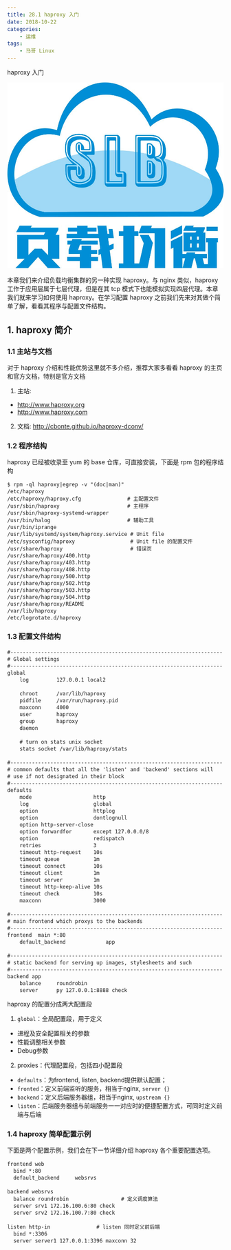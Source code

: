 ```yaml
---
title: 28.1 haproxy 入门
date: 2018-10-22
categories:
    - 运维
tags:
    - 马哥 Linux
---
```


haproxy 入门

![HA](/images/linux_mt/linux_slb.jpg)
<!-- more -->

本章我们来介绍负载均衡集群的另一种实现 haproxy。与 nginx 类似，haproxy 工作于应用层属于七层代理，但是在其 tcp 模式下也能模拟实现四层代理。本章我们就来学习如何使用 haproxy。在学习配置 haproxy 之前我们先来对其做个简单了解，看看其程序与配置文件结构。

## 1. haproxy 简介
### 1.1 主站与文档
对于 haproxy 介绍和性能优势这里就不多介绍，推荐大家多看看 haproxy 的主页和官方文档，特别是官方文档
1. 主站:
  - http://www.haproxy.org
  - http://www.haproxy.com
2. 文档: http://cbonte.github.io/haproxy-dconv/

### 1.2 程序结构
haproxy 已经被收录至 yum 的 base 仓库，可直接安装，下面是 rpm 包的程序结构
```
$ rpm -ql haproxy|egrep -v "(doc|man)"
/etc/haproxy
/etc/haproxy/haproxy.cfg               # 主配置文件
/usr/sbin/haproxy                      # 主程序
/usr/sbin/haproxy-systemd-wrapper
/usr/bin/halog                         # 辅助工具
/usr/bin/iprange
/usr/lib/systemd/system/haproxy.service # Unit file
/etc/sysconfig/haproxy                  # Unit file 的配置文件  
/usr/share/haproxy                      # 错误页
/usr/share/haproxy/400.http
/usr/share/haproxy/403.http
/usr/share/haproxy/408.http
/usr/share/haproxy/500.http
/usr/share/haproxy/502.http
/usr/share/haproxy/503.http
/usr/share/haproxy/504.http
/usr/share/haproxy/README
/var/lib/haproxy
/etc/logrotate.d/haproxy
```

### 1.3 配置文件结构
```
#---------------------------------------------------------------------
# Global settings
#---------------------------------------------------------------------
global
    log         127.0.0.1 local2

    chroot      /var/lib/haproxy
    pidfile     /var/run/haproxy.pid
    maxconn     4000
    user        haproxy
    group       haproxy
    daemon

    # turn on stats unix socket
    stats socket /var/lib/haproxy/stats

#---------------------------------------------------------------------
# common defaults that all the 'listen' and 'backend' sections will
# use if not designated in their block
#---------------------------------------------------------------------
defaults
    mode                    http
    log                     global
    option                  httplog
    option                  dontlognull
    option http-server-close
    option forwardfor       except 127.0.0.0/8
    option                  redispatch
    retries                 3
    timeout http-request    10s
    timeout queue           1m
    timeout connect         10s
    timeout client          1m
    timeout server          1m
    timeout http-keep-alive 10s
    timeout check           10s
    maxconn                 3000

#---------------------------------------------------------------------
# main frontend which proxys to the backends
#---------------------------------------------------------------------
frontend  main *:80
    default_backend             app

#---------------------------------------------------------------------
# static backend for serving up images, stylesheets and such
#---------------------------------------------------------------------
backend app
    balance     roundrobin
    server      py 127.0.0.1:8888 check
```

haproxy 的配置分成两大配置段
1. `global`：全局配置段，用于定义
  - 进程及安全配置相关的参数
  - 性能调整相关参数
  - Debug参数
2. proxies：代理配置段，包括四小配置段
  - `defaults`：为frontend, listen, backend提供默认配置；
  - `fronted`：定义前端监听的服务，相当于nginx, `server {}`
  - `backend`：定义后端服务器组，相当于nginx, `upstream {}`
  - `listen`：后端服务器组与前端服务一一对应时的便捷配置方式，可同时定义前端与后端


### 1.4 haproxy 简单配置示例
下面是两个配置示例，我们会在下一节详细介绍 haproxy 各个重要配置选项。
```
frontend web
  bind *:80
  default_backend     websrvs

backend websrvs
  balance roundrobin                 # 定义调度算法
  server srv1 172.16.100.6:80 check
  server srv2 172.16.100.7:80 check				

listen http-in               # listen 同时定义前后端
  bind *:3306
  server server1 127.0.0.1:3396 maxconn 32
```
